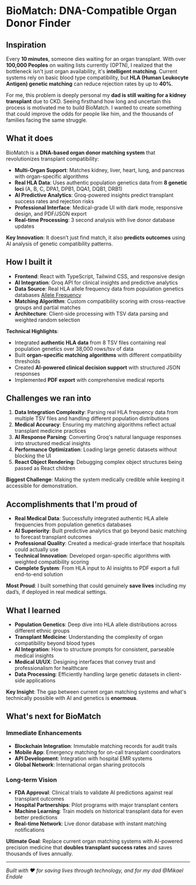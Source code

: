 # BioMatch: DNA-Compatible Organ Donor Finder

## Inspiration

Every **10 minutes**, someone dies waiting for an organ transplant. With over **100,000 Peoples** on waiting lists currently (OPTN), I realized that the bottleneck isn't just organ availability, it's **intelligent matching**. Current systems rely on basic blood type compatibility, but **HLA (Human Leukocyte Antigen) genetic matching** can reduce rejection rates by up to **40%**.

For me, this problem is deeply personal my **dad is still waiting for a kidney transplant** due to CKD. Seeing firsthand how long and uncertain this process is motivated me to build BioMatch. I wanted to create something that could improve the odds for people like him, and the thousands of families facing the same struggle.

## What it does

BioMatch is a **DNA-based organ donor matching system** that revolutionizes transplant compatibility:

* **Multi-Organ Support**: Matches kidney, liver, heart, lung, and pancreas with organ-specific algorithms
* **Real HLA Data**: Uses authentic population genetics data from **8 genetic loci** (A, B, C, DPA1, DPB1, DQA1, DQB1, DRB1)
* **AI Predictive Analytics**: Groq-powered insights predict transplant success rates and rejection risks
* **Professional Interface**: Medical-grade UI with dark mode, responsive design, and PDF/JSON export
* **Real-time Processing**: 3 second analysis with live donor database updates

**Key Innovation**: It doesn’t just find match, it also **predicts outcomes** using AI analysis of genetic compatibility patterns.

## How I built it

- **Frontend**: React with TypeScript, Tailwind CSS, and responsive design
- **AI Integration**: Groq API for clinical insights and predictive analytics
- **Data Source**: Real HLA allele frequency data from population genetics
databases [Allele Frequency](https://www.allelefrequencies.net)
- **Matching Algorithm**: Custom compatibility scoring with cross-reactive groups and partial matches
- **Architecture**: Client-side processing with TSV data parsing and weighted random selection

**Technical Highlights**:

* Integrated **authentic HLA data** from 8 TSV files containing real population genetics over 38,000 rows/tsv of data
* Built **organ-specific matching algorithms** with different compatibility thresholds
* Created **AI-powered clinical decision support** with structured JSON responses
* Implemented **PDF export** with comprehensive medical reports

## Challenges we ran into

1. **Data Integration Complexity**: Parsing real HLA frequency data from multiple TSV files and handling different population distributions
2. **Medical Accuracy**: Ensuring my matching algorithms reflect actual transplant medicine practices
3. **AI Response Parsing**: Converting Groq's natural language responses into structured medical insights
4. **Performance Optimization**: Loading large genetic datasets without blocking the UI
5. **React Object Rendering**: Debugging complex object structures being passed as React children

**Biggest Challenge**: Making the system medically credible while keeping it accessible for demonstration.

## Accomplishments that I'm proud of

* **Real Medical Data**: Successfully integrated authentic HLA allele frequencies from population genetics databases
* **AI Superiority**: Built predictive analytics that go beyond basic matching to forecast transplant outcomes
* **Professional Quality**: Created a medical-grade interface that hospitals could actually use
* **Technical Innovation**: Developed organ-specific algorithms with weighted compatibility scoring
* **Complete System**: From HLA input to AI insights to PDF export a full end-to-end solution

**Most Proud**: I built something that could genuinely **save lives** including my dad’s, if deployed in real medical settings.

## What I learned

* **Population Genetics**: Deep dive into HLA allele distributions across different ethnic groups
* **Transplant Medicine**: Understanding the complexity of organ compatibility beyond blood types
* **AI Integration**: How to structure prompts for consistent, parseable medical insights
* **Medical UI/UX**: Designing interfaces that convey trust and professionalism for healthcare
* **Data Processing**: Efficiently handling large genetic datasets in client-side applications

**Key Insight**: The gap between current organ matching systems and what's technically possible with AI and genetics is **enormous**.

## What's next for BioMatch

### Immediate Enhancements

* **Blockchain Integration**: Immutable matching records for audit trails
* **Mobile App**: Emergency matching for on-call transplant coordinators
* **API Development**: Integration with hospital EMR systems
* **Global Network**: International organ sharing protocols

### Long-term Vision

* **FDA Approval**: Clinical trials to validate AI predictions against real transplant outcomes
* **Hospital Partnerships**: Pilot programs with major transplant centers
* **Machine Learning**: Train models on historical transplant data for even better predictions
* **Real-time Network**: Live donor database with instant matching notifications

**Ultimate Goal**: Replace current organ matching systems with AI-powered precision medicine that **doubles transplant success rates** and saves thousands of lives annually.

---

*Built with ❤️ for saving lives through technology, and for my dad @Mikael Endale*
